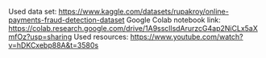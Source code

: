 Used data set: https://www.kaggle.com/datasets/rupakroy/online-payments-fraud-detection-dataset
Google Colab notebook link: https://colab.research.google.com/drive/1A9sscllsdArurzcG4ap2NiCLx5aXmfOz?usp=sharing
Used resources: https://www.youtube.com/watch?v=hDKCxebp88A&t=3580s